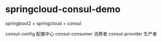 # springcloud-consul-demo
springboot2 + springcloud + consul

consul-config 配置中心
consul-consumer 消费者
consul-provider 生产者
